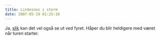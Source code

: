 ```yaml
---
title: Lindesnes i storm
date: 2007-05-19 01:25:18
---
```


Ja, <a href="http://www.flickr.com/photos/klareralt/364988960/">slik</a> kan det vel også se ut ved fyret.  Håper du blir heldigere med været når turen starter.
